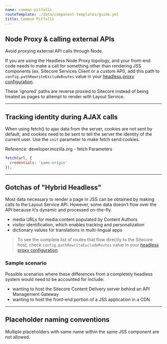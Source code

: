 ```yaml
---
name: common-pitfalls
routeTemplate: ./data/component-templates/guide.yml
title: Common Pitfalls
---
```


## Node Proxy & calling external APIs 

Avoid proxying external API calls through Node.

If you are using the Headless Node Proxy topology, and your front-end code needs to make a call for something other than rendering JSS components (ex. Sitecore Services Client or a custom API), add this path to `config.pathRewriteExcludeRoutes` value in your [headless proxy configuration](https://github.com/Sitecore/jss/blob/dev/samples/node-headless-ssr-proxy/config.js).

These ‘ignored’ paths are reverse proxied to Sitecore instead of being treated as pages to attempt to render with Layout Service.

---

## Tracking identity during AJAX calls
When using fetch() to ajax data from the server, cookies are not sent by default, and cookies need to be sent to tell the server the identity of the current user. Use the `init` parameter to make fetch send cookies.

Reference: developer.mozilla.org - fetch Parameters

```javascript
fetch(url, {
  credentials: 'same-origin'
});
```

---

## Gotchas of "Hybrid Headless"
Most data necessary to render a page in JSS can be obtained by making calls to the Layout Service API. However, some data doesn't flow over the API because it's dynamic and processed on-the-fly.
- media URLs for media content populated by Content Authors
- visitor identification, which enables tracking and personalization
- dictionary values for translations in multi-lingual apps

> To see the complete list of routes that flow directly to the Sitecore host, check `config.pathRewriteExcludeRoutes` value in your [headless proxy configuration](https://github.com/Sitecore/jss/blob/dev/samples/node-headless-ssr-proxy/config.js).

### Sample scenario
Possible scenarios where these differences from a completely headless system would need to be accounted for include:
- wanting to host the Sitecore Content Delivery server behind an API Management Gateway
- wanting to host the front-end portion of a JSS application in a CDN

---

## Placeholder naming conventions
Multiple placeholders with same name within the same JSS component are not allowed.